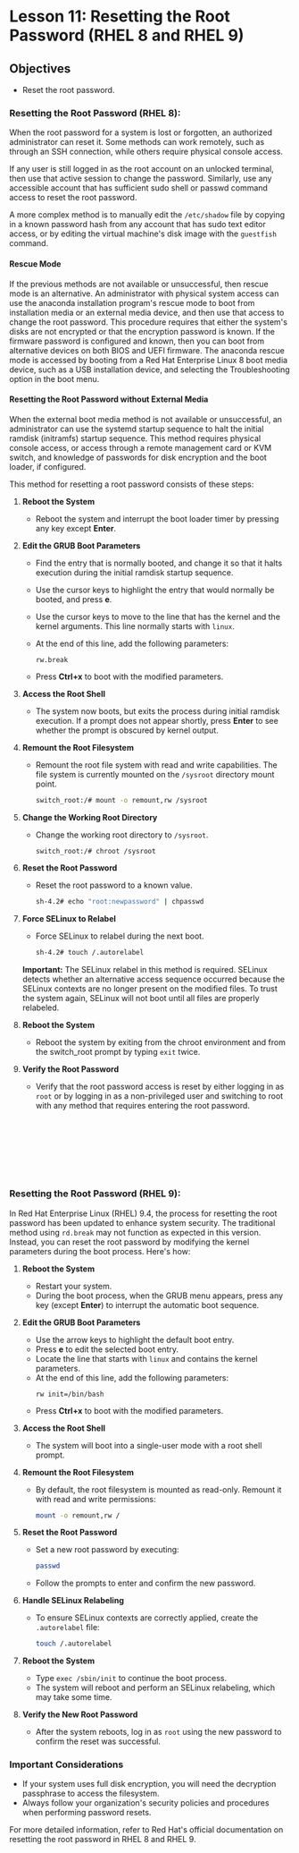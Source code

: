 # Lesson 11: Resetting the Root Password (RHEL 8 and RHEL 9)

## Objectives
- Reset the root password.

### Resetting the Root Password (RHEL 8):
When the root password for a system is lost or forgotten, an authorized administrator can reset it. Some methods can work remotely, such as through an SSH connection, while others require physical console access.

If any user is still logged in as the root account on an unlocked terminal, then use that active session to change the password. Similarly, use any accessible account that has sufficient sudo shell or passwd command access to reset the root password.

A more complex method is to manually edit the `/etc/shadow` file by copying in a known password hash from any account that has sudo text editor access, or by editing the virtual machine's disk image with the `guestfish` command.

#### Rescue Mode
If the previous methods are not available or unsuccessful, then rescue mode is an alternative. An administrator with physical system access can use the anaconda installation program's rescue mode to boot from installation media or an external media device, and then use that access to change the root password. This procedure requires that either the system's disks are not encrypted or that the encryption password is known. If the firmware password is configured and known, then you can boot from alternative devices on both BIOS and UEFI firmware. The anaconda rescue mode is accessed by booting from a Red Hat Enterprise Linux 8 boot media device, such as a USB installation device, and selecting the Troubleshooting option in the boot menu.

#### Resetting the Root Password without External Media
When the external boot media method is not available or unsuccessful, an administrator can use the systemd startup sequence to halt the initial ramdisk (initramfs) startup sequence. This method requires physical console access, or access through a remote management card or KVM switch, and knowledge of passwords for disk encryption and the boot loader, if configured.

This method for resetting a root password consists of these steps:

1. **Reboot the System**
   - Reboot the system and interrupt the boot loader timer by pressing any key except **Enter**.

2. **Edit the GRUB Boot Parameters**
   - Find the entry that is normally booted, and change it so that it halts execution during the initial ramdisk startup sequence.
   - Use the cursor keys to highlight the entry that would normally be booted, and press **e**.
   - Use the cursor keys to move to the line that has the kernel and the kernel arguments. This line normally starts with `linux`.
   - At the end of this line, add the following parameters:
     ```
     rw.break
     ```
     
   - Press **Ctrl+x** to boot with the modified parameters.

3. **Access the Root Shell**
   - The system now boots, but exits the process during initial ramdisk execution. If a prompt does not appear shortly, press **Enter** to see whether the prompt is obscured by kernel output.

4. **Remount the Root Filesystem**
   - Remount the root file system with read and write capabilities. The file system is currently mounted on the `/sysroot` directory mount point.
     ```bash
     switch_root:/# mount -o remount,rw /sysroot
     ```

5. **Change the Working Root Directory**
   - Change the working root directory to `/sysroot`.
     ```bash
     switch_root:/# chroot /sysroot
     ```

6. **Reset the Root Password**
   - Reset the root password to a known value.
     ```bash
     sh-4.2# echo "root:newpassword" | chpasswd
     ```

7. **Force SELinux to Relabel**
   - Force SELinux to relabel during the next boot.
     ```bash
     sh-4.2# touch /.autorelabel
     ```

   **Important:** The SELinux relabel in this method is required. SELinux detects whether an alternative access sequence occurred because the SELinux contexts are no longer present on the modified files. To trust the system again, SELinux will not boot until all files are properly relabeled.

8. **Reboot the System**
   - Reboot the system by exiting from the chroot environment and from the switch_root prompt by typing `exit` twice.

9. **Verify the Root Password**
   - Verify that the root password access is reset by either logging in as `root` or by logging in as a non-privileged user and switching to root with any method that requires entering the root password.

<br/><br/><br/><br/><br/><br/>

### Resetting the Root Password (RHEL 9):
In Red Hat Enterprise Linux (RHEL) 9.4, the process for resetting the root password has been updated to enhance system security. The traditional method using `rd.break` may not function as expected in this version. Instead, you can reset the root password by modifying the kernel parameters during the boot process. Here's how:

1. **Reboot the System**
   - Restart your system.
   - During the boot process, when the GRUB menu appears, press any key (except **Enter**) to interrupt the automatic boot sequence.

2. **Edit the GRUB Boot Parameters**
   - Use the arrow keys to highlight the default boot entry.
   - Press **e** to edit the selected boot entry.
   - Locate the line that starts with `linux` and contains the kernel parameters.
   - At the end of this line, add the following parameters:
     ```
     rw init=/bin/bash
     ```
   - Press **Ctrl+x** to boot with the modified parameters.

3. **Access the Root Shell**
   - The system will boot into a single-user mode with a root shell prompt.

4. **Remount the Root Filesystem**
   - By default, the root filesystem is mounted as read-only. Remount it with read and write permissions:
     ```bash
     mount -o remount,rw /
     ```

5. **Reset the Root Password**
   - Set a new root password by executing:
     ```bash
     passwd
     ```
   - Follow the prompts to enter and confirm the new password.

6. **Handle SELinux Relabeling**
   - To ensure SELinux contexts are correctly applied, create the `.autorelabel` file:
     ```bash
     touch /.autorelabel
     ```

7. **Reboot the System**
   - Type `exec /sbin/init` to continue the boot process.
   - The system will reboot and perform an SELinux relabeling, which may take some time.

8. **Verify the New Root Password**
   - After the system reboots, log in as `root` using the new password to confirm the reset was successful.

### Important Considerations
- If your system uses full disk encryption, you will need the decryption passphrase to access the filesystem.
- Always follow your organization's security policies and procedures when performing password resets.

For more detailed information, refer to Red Hat's official documentation on resetting the root password in RHEL 8 and RHEL 9.

